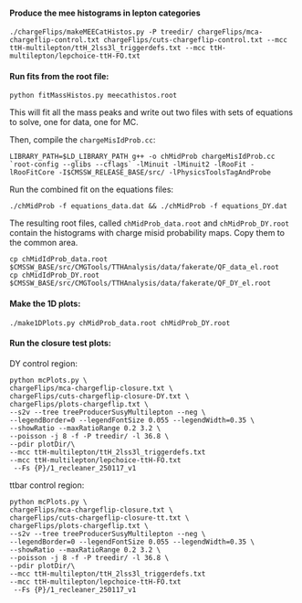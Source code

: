 #### Produce the mee histograms in lepton categories

```
./chargeFlips/makeMEECatHistos.py -P treedir/ chargeFlips/mca-chargeflip-control.txt chargeFlips/cuts-chargeflip-control.txt --mcc ttH-multilepton/ttH_2lss3l_triggerdefs.txt --mcc ttH-multilepton/lepchoice-ttH-FO.txt
```

#### Run fits from the root file:

```
python fitMassHistos.py meecathistos.root
```

This will fit all the mass peaks and write out two files with sets of equations to solve, one for data, one for MC.


Then, compile the `chargeMisIdProb.cc`:

```
LIBRARY_PATH=$LD_LIBRARY_PATH g++ -o chMidProb chargeMisIdProb.cc `root-config --glibs --cflags` -lMinuit -lMinuit2 -lRooFit -lRooFitCore -I$CMSSW_RELEASE_BASE/src/ -lPhysicsToolsTagAndProbe
```

Run the combined fit on the equations files:

```
./chMidProb -f equations_data.dat && ./chMidProb -f equations_DY.dat
```

The resulting root files, called `chMidProb_data.root` and `chMidProb_DY.root` contain the histograms with charge misid probability maps. Copy them to the common area.

```
cp chMidIdProb_data.root $CMSSW_BASE/src/CMGTools/TTHAnalysis/data/fakerate/QF_data_el.root
cp chMidIdProb_DY.root $CMSSW_BASE/src/CMGTools/TTHAnalysis/data/fakerate/QF_DY_el.root
```

#### Make the 1D plots:

```
./make1DPlots.py chMidProb_data.root chMidProb_DY.root
```


#### Run the closure test plots:

DY control region:

```
python mcPlots.py \
chargeFlips/mca-chargeflip-closure.txt \
chargeFlips/cuts-chargeflip-closure-DY.txt \
chargeFlips/plots-chargeflip.txt \
--s2v --tree treeProducerSusyMultilepton --neg \
--legendBorder=0 --legendFontSize 0.055 --legendWidth=0.35 \
--showRatio --maxRatioRange 0.2 3.2 \
--poisson -j 8 -f -P treedir/ -l 36.8 \
--pdir plotDir/\
--mcc ttH-multilepton/ttH_2lss3l_triggerdefs.txt
--mcc ttH-multilepton/lepchoice-ttH-FO.txt
 --Fs {P}/1_recleaner_250117_v1
```

ttbar control region:

```
python mcPlots.py \
chargeFlips/mca-chargeflip-closure.txt \
chargeFlips/cuts-chargeflip-closure-tt.txt \
chargeFlips/plots-chargeflip.txt \
--s2v --tree treeProducerSusyMultilepton --neg \
--legendBorder=0 --legendFontSize 0.055 --legendWidth=0.35 \
--showRatio --maxRatioRange 0.2 3.2 \
--poisson -j 8 -f -P treedir/ -l 36.8 \
--pdir plotDir/\
--mcc ttH-multilepton/ttH_2lss3l_triggerdefs.txt
--mcc ttH-multilepton/lepchoice-ttH-FO.txt
 --Fs {P}/1_recleaner_250117_v1
```

